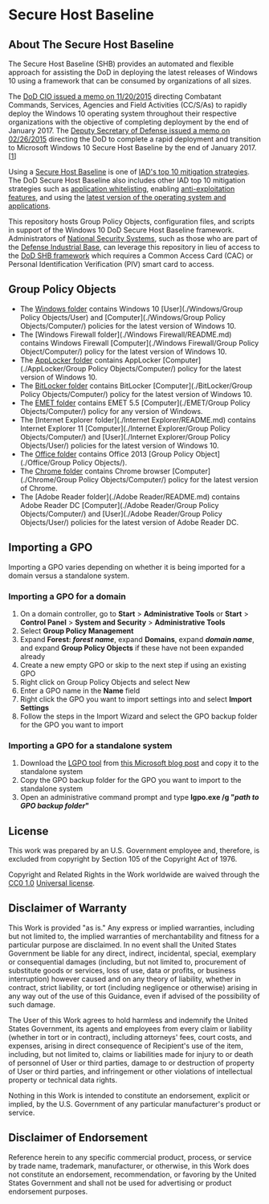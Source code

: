 # Secure Host Baseline

## About The Secure Host Baseline

The Secure Host Baseline (SHB) provides an automated and flexible approach for assisting the DoD in deploying the latest releases of Windows 10 using a framework that can be consumed by organizations of all sizes. 


The [DoD CIO issued a memo on 11/20/2015](http://www.esi.mil/contentview.aspx?id=685) directing Combatant Commands, Services, Agencies and Field Activities (CC/S/As) to rapidly deploy the Windows 10 operating system throughout their respective organizations with the objective of completing deployment by the end of January 2017. The [Deputy Secretary of Defense issued a memo on 02/26/2015](http://www.esi.mil/download.aspx?id=5543) directing the DoD to complete a rapid deployment and transition to Microsoft Windows 10 Secure Host Baseline by the end of January 2017.\[[1](http://www.esi.mil/contentview.aspx?id=685)\]


Using a [Secure Host Baseline](https://www.iad.gov/iad/library/ia-guidance/security-tips/secure-host-baseline.cfm) is one of [IAD's top 10 mitigation strategies](https://www.iad.gov/iad/library/ia-guidance/iads-top-10-information-assurance-mitigation-strategies.cfm). The DoD Secure Host Baseline also includes other IAD top 10 mitigation strategies such as [application whitelisting](https://www.iad.gov/iad/library/ia-guidance/security-tips/application-whitelisting.cfm), enabling [anti-exploitation features](https://www.iad.gov/iad/library/ia-guidance/security-tips/anti-exploitation-features.cfm), and using the [latest version of the operating system and applications](https://www.iad.gov/iad/library/ia-guidance/security-tips/take-advantage-of-software-improvements.cfm).


This repository hosts Group Policy Objects, configuration files, and scripts in support of the Windows 10 DoD Secure Host Baseline framework. Administrators of [National Security Systems](https://www.iad.gov/iad/news/defining-a-national-security-system.cfm), such as those who are part of the [Defense Industrial Base](https://www.dhs.gov/defense-industrial-base-sector), can leverage this repository in lieu of access to the [DoD SHB framework](https://disa.deps.mil/ext/cop/iase/dod-images/) which requires a Common Access Card (CAC) or Personal Identification Verification (PIV) smart card to access. 

## Group Policy Objects

* The [Windows folder](./Windows/README.md) contains Windows 10 [User](./Windows/Group Policy Objects/User) and [Computer](./Windows/Group Policy Objects/Computer/) policies for the latest version of Windows 10.
* The [Windows Firewall folder](./Windows Firewall/README.md) contains Windows Firewall [Computer](./Windows Firewall/Group Policy Object/Computer/) policy for the latest version of Windows 10.
* The [AppLocker folder](./AppLocker/README.md) contains AppLocker [Computer](./AppLocker/Group Policy Objects/Computer/) policy for the latest version of Windows 10.
* The [BitLocker folder](./BitLocker/README.md) contains BitLocker [Computer](./BitLocker/Group Policy Objects/Computer/) policy for the latest version of Windows 10.
* The [EMET folder](./EMET/README.md) contains EMET 5.5 [Computer](./EMET/Group Policy Objects/Computer/) policy for any version of Windows.
* The [Internet Explorer folder](./Internet Explorer/README.md) contains Internet Explorer 11 [Computer](./Internet Explorer/Group Policy Objects/Computer/) and [User](./Internet Explorer/Group Policy Objects/User/) policies for the latest version of Windows 10.
* The [Office folder](./Office/README.md) contains Office 2013 [Group Policy Object](./Office/Group Policy Objects/).
* The [Chrome folder](./Chrome/README.md) contains Chrome browser [Computer](./Chrome/Group Policy Objects/Computer/) policy for the latest version of Chrome.
* The [Adobe Reader folder](./Adobe Reader/README.md) contains Adobe Reader DC [Computer](./Adobe Reader/Group Policy Objects/Computer/) and [User](./Adobe Reader/Group Policy Objects/User/) policies for the latest version of Adobe Reader DC.

## Importing a GPO
Importing a GPO varies depending on whether it is being imported for a domain versus a standalone system.

### Importing a GPO for a domain

1. On a domain controller, go to **Start** > **Administrative Tools** or **Start** > **Control Panel** > **System and Security** > **Administrative Tools**
1. Select **Group Policy Management**
1. Expand **Forest: _forest name_**, expand **Domains**, expand **_domain name_**, and expand **Group Policy Objects** if these have not been expanded already
1. Create a new empty GPO or skip to the next step if using an existing GPO 
  1. Right click on Group Policy Objects and select New 
  1. Enter a GPO name in the **Name** field 
1. Right click the GPO you want to import settings into and select **Import Settings**
1. Follow the steps in the Import Wizard and select the GPO backup folder for the GPO you want to import

### Importing a GPO for a standalone system

1. Download the [LGPO tool](http://blogs.technet.com/b/secguide/archive/2016/01/21/lgpo-exe-local-group-policy-object-utility-v1-0.aspx) from [this Microsoft blog post](http://blogs.technet.com/b/secguide/archive/2016/01/21/lgpo-exe-local-group-policy-object-utility-v1-0.aspx) and copy it to the standalone system
1. Copy the GPO backup folder for the GPO you want to import to the standalone system
1. Open an administrative command prompt and type **lgpo.exe /g "_path to GPO backup folder_"**

## License
This work was prepared by an U.S. Government employee and, therefore, is excluded from copyright by Section 105 of the Copyright Act of 1976.

Copyright and Related Rights in the Work worldwide are waived through the [CC0 1.0](https://creativecommons.org/publicdomain/zero/1.0/) [Universal license](https://creativecommons.org/publicdomain/zero/1.0/legalcode).

## Disclaimer of Warranty
This Work is provided "as is." Any express or implied warranties, including but not limited to, the
implied warranties of merchantability and fitness for a particular purpose are disclaimed. In no event
shall the United States Government be liable for any direct, indirect, incidental, special, exemplary or
consequential damages (including, but not limited to, procurement of substitute goods or services, loss
of use, data or profits, or business interruption) however caused and on any theory of liability, whether
in contract, strict liability, or tort (including negligence or otherwise) arising in any way out of the use of
this Guidance, even if advised of the possibility of such damage.

The User of this Work agrees to hold harmless and indemnify the United States Government, its agents
and employees from every claim or liability (whether in tort or in contract), including attorneys' fees,
court costs, and expenses, arising in direct consequence of Recipient's use of the item, including, but not
limited to, claims or liabilities made for injury to or death of personnel of User or third parties, damage
to or destruction of property of User or third parties, and infringement or other violations of intellectual
property or technical data rights.

Nothing in this Work is intended to constitute an endorsement, explicit or implied, by the U.S.
Government of any particular manufacturer's product or service.

## Disclaimer of Endorsement
Reference herein to any specific commercial product, process, or service by trade name, trademark, manufacturer, or otherwise, in this Work does not constitute an endorsement, recommendation, or favoring by the United States Government and shall not be used for advertising or product endorsement purposes.
